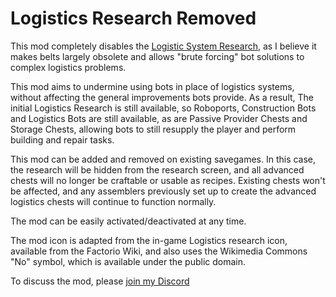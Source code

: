 Logistics Research Removed
==============

This mod completely disables the [Logistic System Research](https://wiki.factorio.com/Logistic_system_(research)), as I believe it makes belts largely obsolete and allows "brute forcing" bot solutions to complex logistics problems.

This mod aims to undermine using bots in place of logistics systems, without affecting the general improvements bots provide. As a result, The initial Logistics Research is still available, so Roboports, Construction Bots and Logistics Bots are still available, as are Passive Provider Chests and Storage Chests, allowing bots to still resupply the player and perform building and repair tasks.

This mod can be added and removed on existing savegames. In this case, the research will be hidden from the research screen, and all advanced chests will no longer be craftable or usable as recipes. Existing chests won't be affected, and any assemblers previously set up to create the advanced logistics chests will continue to function normally.

The mod can be easily activated/deactivated at any time.

The mod icon is adapted from the in-game Logistics research icon, available from the Factorio Wiki, and also uses the Wikimedia Commons "No" symbol, which is available under the public domain.

To discuss the mod, please [join my Discord](https://discord.gg/U9zRaSEpW4)
